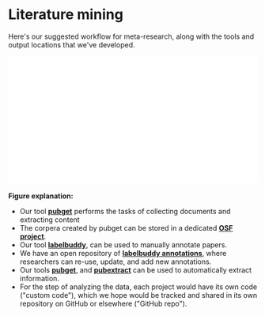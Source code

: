 # Literature mining


Here's our suggested workflow for meta-research, along with the tools and output locations that we've developed. 

![](workflow.svg)

**Figure explanation:**
- Our tool [**pubget**](https://neuroquery.github.io/pubget/pubget.html) performs the tasks of collecting documents and extracting content
- The corpera created by pubget can be stored in a dedicated [**OSF project**](https://osf.io/d2qbh/).
- Our tool [**labelbuddy**](https://jeromedockes.github.io/labelbuddy/labelbuddy/current/), can be used to manually annotate papers.
- We have an open repository of [**labelbuddy annotations**](https://litmining.github.io/labelbuddy-annotations/overview.html), where researchers can re-use, update, and add new annotations.
- Our tools [**pubget**](https://neuroquery.github.io/pubget/pubget.html), and [**pubextract**](https://github.com/neurodatascience/pubextract) can be used to automatically extract information.
- For the step of analyzing the data, each project would have its own code ("custom code"), which we hope would be tracked and shared in its own repository on GitHub or elsewhere ("GitHub repo").

<!-- ## Steps for using our tools in a literature-mining project
### Collect documents and extract content: pubget


### Manually annotate information: labelbuddy


### Automatically extract information: pubget and pubextract


### Analyse data: Custom code


### Store outputs: OSF project and labelbuddy-annotations -->



